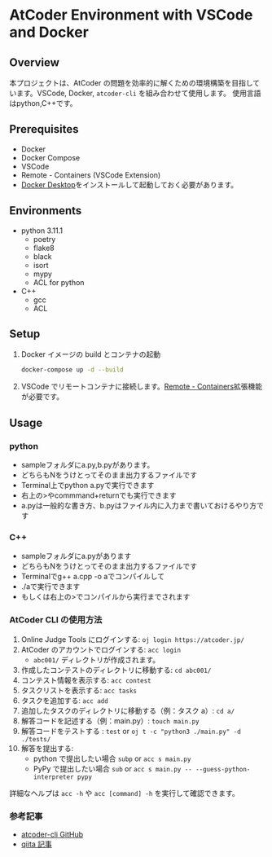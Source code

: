# AtCoder Environment with VSCode and Docker

## Overview

本プロジェクトは、AtCoder の問題を効率的に解くための環境構築を目指しています。VSCode, Docker, `atcoder-cli` を組み合わせて使用します。
使用言語はpython,C++です。

## Prerequisites

- Docker
- Docker Compose
- VSCode
- Remote - Containers (VSCode Extension)
- [Docker Desktop](https://www.docker.com/products/docker-desktop)をインストールして起動しておく必要があります。

## Environments

- python 3.11.1
  - poetry
  - flake8
  - black
  - isort
  - mypy
  - ACL for python
- C++
  - gcc
  - ACL

## Setup

1. Docker イメージの build とコンテナの起動

   ```bash
   docker-compose up -d --build
   ```

2. VSCode でリモートコンテナに接続します。[Remote - Containers](https://marketplace.visualstudio.com/items?itemName=ms-vscode-remote.remote-containers)拡張機能が必要です。

## Usage
### python
- sampleフォルダにa.py,b.pyがあります。
- どちらもNをうけとってそのまま出力するファイルです
- Terminal上でpython a.pyで実行できます
- 右上の>やcommmand+returnでも実行できます
- a.pyは一般的な書き方、b.pyはファイル内に入力まで書いておけるやり方です
### C++
- sampleフォルダにa.pyがあります
- どちらもNをうけとってそのまま出力するファイルです
- Terminalでg++ a.cpp -o aでコンパイルして
- ./aで実行できます
- もしくは右上の>でコンパイルから実行までされます


### AtCoder CLI の使用方法

1. Online Judge Tools にログインする: `oj login https://atcoder.jp/`
2. AtCoder のアカウントでログインする: `acc login`
   - `abc001/` ディレクトリが作成されます。
3. 作成したコンテストのディレクトリに移動する: `cd abc001/`
4. コンテスト情報を表示する: `acc contest`
5. タスクリストを表示する: `acc tasks`
6. タスクを追加する: `acc add`
7. 追加したタスクのディレクトリに移動する（例：タスク a）: `cd a/`
8. 解答コードを記述する（例：main.py）: `touch main.py`
9. 解答コードをテストする : `test` or `oj t -c "python3 ./main.py" -d ./tests/`
10. 解答を提出する:
    - python で提出したい場合 `subp` or `acc s main.py`
    - PyPy で提出したい場合 `sub` or `acc s main.py -- --guess-python-interpreter pypy`

詳細なヘルプは `acc -h` や `acc [command] -h` を実行して確認できます。

### 参考記事

- [atcoder-cli GitHub](https://github.com/Tatamo/atcoder-cli)
- [qiita 記事](https://qiita.com/seigot/items/ce9433e62bd2eea5a9ef)
